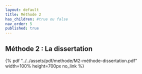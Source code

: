 ```yaml
---
layout: default
title: Méthode 2
has_children: #true ou false
nav_order: 5
published: true
---
```

## Méthode 2 : La dissertation

{% pdf "../../assets/pdf/methode/M2-méthode-dissertation.pdf" width=100% height=700px no_link %}

